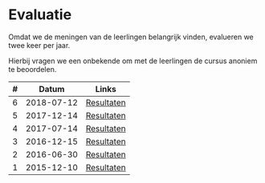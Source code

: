 # Evaluatie

Omdat we de meningen van de leerlingen belangrijk vinden, evalueren we twee keer per jaar.

Hierbij vragen we een onbekende om met de leerlingen de cursus anoniem te beoordelen.

#|Datum|Links
---|---|---
6|2018-07-12|[Resultaten](20180712EvaluatieResultaten.md)
5|2017-12-14|[Resultaten](20171214EvaluatieResultaten)
4|2017-07-14|[Resultaten](20170714EvaluatieResultaten.md)
3|2016-12-15|[Resultaten](Evaluatie20161215Vragen.md)
2|2016-06-30|[Resultaten](20160630Resultaten.md)
1|2015-12-10|[Resultaten](20151210Resultaten.md)
